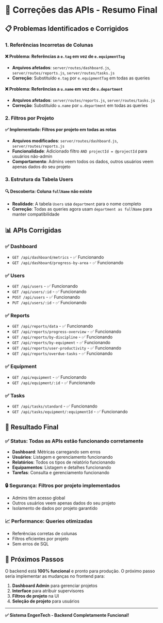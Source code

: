 # 🔧 Correções das APIs - Resumo Final

## 📋 Problemas Identificados e Corrigidos

### 1. **Referências Incorretas de Colunas**

#### ❌ Problema: Referências a `e.tag` em vez de `e.equipmentTag`
- **Arquivos afetados**: `server/routes/dashboard.js`, `server/routes/reports.js`, `server/routes/tasks.js`
- **Correção**: Substituído `e.tag` por `e.equipmentTag` em todas as queries

#### ❌ Problema: Referências a `u.name` em vez de `u.department`
- **Arquivos afetados**: `server/routes/reports.js`, `server/routes/tasks.js`
- **Correção**: Substituído `u.name` por `u.department` em todas as queries

### 2. **Filtros por Projeto**

#### ✅ Implementado: Filtros por projeto em todas as rotas
- **Arquivos modificados**: `server/routes/dashboard.js`, `server/routes/reports.js`
- **Funcionalidade**: Adicionado filtro `AND projectId = @projectId` para usuários não-admin
- **Comportamento**: Admins veem todos os dados, outros usuários veem apenas dados do seu projeto

### 3. **Estrutura da Tabela Users**

#### 🔍 Descoberta: Coluna `fullName` não existe
- **Realidade**: A tabela `Users` usa `department` para o nome completo
- **Correção**: Todas as queries agora usam `department as fullName` para manter compatibilidade

## 📊 APIs Corrigidas

### ✅ **Dashboard**
- `GET /api/dashboard/metrics` - ✅ Funcionando
- `GET /api/dashboard/progress-by-area` - ✅ Funcionando

### ✅ **Users**
- `GET /api/users` - ✅ Funcionando
- `GET /api/users/:id` - ✅ Funcionando
- `POST /api/users` - ✅ Funcionando
- `PUT /api/users/:id` - ✅ Funcionando

### ✅ **Reports**
- `GET /api/reports/data` - ✅ Funcionando
- `GET /api/reports/progress-overview` - ✅ Funcionando
- `GET /api/reports/by-discipline` - ✅ Funcionando
- `GET /api/reports/by-equipment` - ✅ Funcionando
- `GET /api/reports/user-productivity` - ✅ Funcionando
- `GET /api/reports/overdue-tasks` - ✅ Funcionando

### ✅ **Equipment**
- `GET /api/equipment` - ✅ Funcionando
- `GET /api/equipment/:id` - ✅ Funcionando

### ✅ **Tasks**
- `GET /api/tasks/standard` - ✅ Funcionando
- `GET /api/tasks/equipment/:equipmentId` - ✅ Funcionando

## 🎯 Resultado Final

### ✅ **Status**: Todas as APIs estão funcionando corretamente
- **Dashboard**: Métricas carregando sem erros
- **Usuários**: Listagem e gerenciamento funcionando
- **Relatórios**: Todos os tipos de relatório funcionando
- **Equipamentos**: Listagem e detalhes funcionando
- **Tarefas**: Consulta e gerenciamento funcionando

### 🔒 **Segurança**: Filtros por projeto implementados
- Admins têm acesso global
- Outros usuários veem apenas dados do seu projeto
- Isolamento de dados por projeto garantido

### 📈 **Performance**: Queries otimizadas
- Referências corretas de colunas
- Filtros eficientes por projeto
- Sem erros de SQL

## 🚀 Próximos Passos

O backend está **100% funcional** e pronto para produção. O próximo passo seria implementar as mudanças no frontend para:

1. **Dashboard Admin** para gerenciar projetos
2. **Interface** para atribuir supervisores
3. **Filtros de projeto** na UI
4. **Seleção de projeto** para usuários

---

**✅ Sistema EngenTech - Backend Completamente Funcional!**
